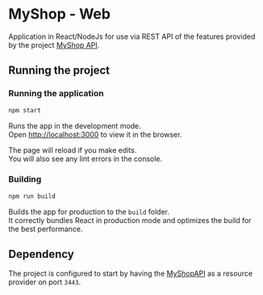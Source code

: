 # MyShop - Web 
Application in React/NodeJs for use via REST API of the features provided by the project [MyShop API](https://github.com/Drachenfutter/myshop-api).

## Running the project
### Running the application
``` cmd
npm start
```
Runs the app in the development mode.\
Open [http://localhost:3000](http://localhost:3000) to view it in the browser.

The page will reload if you make edits.\
You will also see any lint errors in the console.
### Building
```cmd
npm run build
```
Builds the app for production to the `build` folder.\
It correctly bundles React in production mode and optimizes the build for the best performance.

## Dependency
The project is configured to start by having the [MyShopAPI](https://github.com/Drachenfutter/myshop-api) as a resource provider on port `3443`.